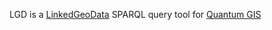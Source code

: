LGD is a [LinkedGeoData](http://linkedgeodata.org/) SPARQL query tool for [Quantum GIS](http://www.qgis.org/)
